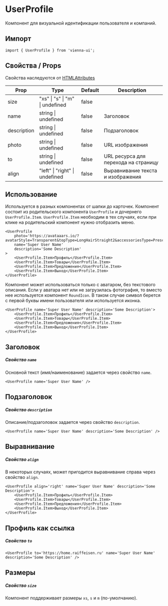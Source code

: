 # UserProfile

Компонент для визуальной идентификации пользователя и компаний.

## Импорт

```
import { UserProfile } from 'vienna-ui';
```

## Свойства / Props

Свойства наследуются от [HTMLAttributes<HTMLAnchorElement>](https://github.com/DefinitelyTyped/DefinitelyTyped/blob/master/types/react/index.d.ts#L1746)

| Prop        | Type                            | Default | Description                          |
| ----------- | ------------------------------- | ------- | ------------------------------------ |
| size        | "xs" \| "s" \| "m" \| undefined | false   |
| name        | string \| undefined             | false   | Заголовок                            |
| description | string \| undefined             | false   | Подзаголовок                         |
| photo       | string \| undefined             | false   | URL изображения                      |
| to          | string \| undefined             | false   | URL ресурса для перехода на страницу |
| align       | "left" \| "right" \| undefined  | false   | Выравнивание текста и изображения    |

## Использование

Используется в разных компонентах от шапки до карточек. Компонент состоит из родительского компонента `UserProfile` и дочернего `UserProfile.Item`. `UserProfile.Item` необходим в тех случаях, если при клике на родительский компонент нужно отобразить меню.

```
<UserProfile
    photo='https://avataaars.io/?avatarStyle=Transparent&topType=LongHairStraight2&accessoriesType=Prescription01&hairColor=BlondeGolden&facialHairType=MoustacheFancy&facialHairColor=BrownDark&clotheType=BlazerSweater&eyeType=Default&eyebrowType=Default&mouthType=Default&skinColor=Light'
    name='Super User Name'
    description='Some Description'
>
    <UserProfile.Item>Профиль</UserProfile.Item>
    <UserProfile.Item>Товары</UserProfile.Item>
    <UserProfile.Item>Предложения</UserProfile.Item>
    <UserProfile.Item>Выход</UserProfile.Item>
</UserProfile>
```

Компонент может использоваться только с аватаром, без текстового описания. Если у аватара нет или не загрузилась фотография, то вместо нее используется компонент `RoundIcon`. В таком случае символ берется с первой буквы имени пользователя или используется иконка.

```
<UserProfile name='Super User Name' description='Some Description'>
    <UserProfile.Item>Профиль</UserProfile.Item>
    <UserProfile.Item>Товары</UserProfile.Item>
    <UserProfile.Item>Предложения</UserProfile.Item>
    <UserProfile.Item>Выход</UserProfile.Item>
</UserProfile>
```

## Заголовок

##### Свойство `name`

Основной текст (имя/наименование) задается через свойство `name`.

```
<UserProfile name='Super User Name' />
```

## Подзаголовок

##### Свойство `description`

Описание/подзаголовок задается через свойство `description`.

```
<UserProfile name='Super User Name' description='Some Description' />
```

## Выравнивание

##### Свойство `align`

В некоторых случаях, может пригодится выравнивание справа через свойство `align`.

```
<UserProfile align='right' name='Super User Name' description='Some Description'>
    <UserProfile.Item>Профиль</UserProfile.Item>
    <UserProfile.Item>Товары</UserProfile.Item>
    <UserProfile.Item>Предложения</UserProfile.Item>
    <UserProfile.Item>Выход</UserProfile.Item>
</UserProfile>
```

## Профиль как ссылка

##### Свойство `to`

```
<UserProfile to='https://home.raiffeisen.ru' name='Super User Name' description='Some Description' />
```

## Размеры

##### Свойство `size`

Компонент поддерживает размеры `xs`, `s` и `m` (по-умолчанию).
